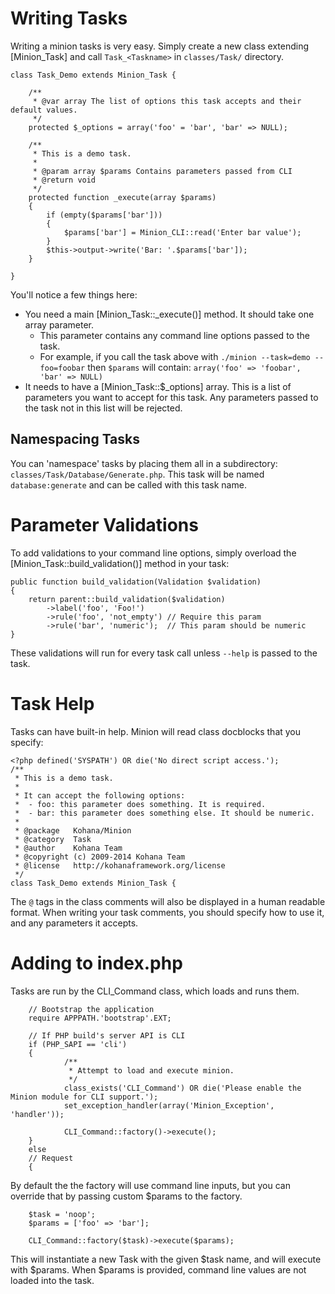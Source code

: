 # Writing Tasks

Writing a minion tasks is very easy. 
Simply create a new class extending [Minion_Task] and call `Task_<Taskname>` in `classes/Task/` directory.

	class Task_Demo extends Minion_Task {

		/**
		 * @var array The list of options this task accepts and their default values.
		 */
		protected $_options = array('foo' = 'bar', 'bar' => NULL);

		/**
		 * This is a demo task.
		 * 
		 * @param array $params Contains parameters passed from CLI
		 * @return void
		 */
		protected function _execute(array $params)
		{
			if (empty($params['bar']))
			{
				$params['bar'] = Minion_CLI::read('Enter bar value');
			}
			$this->output->write('Bar: '.$params['bar']);
		}

	}

You'll notice a few things here:

 - You need a main [Minion_Task::_execute()] method. It should take one array parameter.
   - This parameter contains any command line options passed to the task.
   - For example, if you call the task above with 
   `./minion --task=demo --foo=foobar` then `$params` 
   will contain: `array('foo' => 'foobar', 'bar' => NULL)`
 - It needs to have a [Minion_Task::$_options] array. 
 This is a list of parameters you want to accept for this task. 
 Any parameters passed to the task not in this list will be rejected.

## Namespacing Tasks

You can 'namespace' tasks by placing them all in a subdirectory: `classes/Task/Database/Generate.php`. 
This task will be named `database:generate` and can be called with this task name.

# Parameter Validations

To add validations to your command line options, 
simply overload the [Minion_Task::build_validation()] method in your task:

	public function build_validation(Validation $validation)
	{
		return parent::build_validation($validation)
			->label('foo', 'Foo!')
			->rule('foo', 'not_empty') // Require this param
			->rule('bar', 'numeric');  // This param should be numeric
	}

These validations will run for every task call unless `--help` is passed to the task.

# Task Help

Tasks can have built-in help. Minion will read class docblocks that you specify:

	<?php defined('SYSPATH') OR die('No direct script access.');
	/**
	 * This is a demo task.
	 * 
	 * It can accept the following options:
	 *  - foo: this parameter does something. It is required.
	 *  - bar: this parameter does something else. It should be numeric.
	 * 
	 * @package   Kohana/Minion
	 * @category  Task
	 * @author    Kohana Team
	 * @copyright (c) 2009-2014 Kohana Team
	 * @license   http://kohanaframework.org/license
	 */
	class Task_Demo extends Minion_Task {

The `@` tags in the class comments will also be displayed in a human readable format. 
When writing your task comments, you should specify how to use it, and any parameters it accepts.

# Adding to index.php

Tasks are run by the CLI_Command class, which loads and runs them.


        // Bootstrap the application
        require APPPATH.'bootstrap'.EXT;

        // If PHP build's server API is CLI
        if (PHP_SAPI == 'cli')
        {
                /**
                 * Attempt to load and execute minion.
                 */
                class_exists('CLI_Command') OR die('Please enable the Minion module for CLI support.');
                set_exception_handler(array('Minion_Exception', 'handler'));

                CLI_Command::factory()->execute();
        }
        else
        // Request
        {

By default the the factory will use command line inputs, but you can override that by passing 
custom $params to the factory.

        $task = 'noop';
        $params = ['foo' => 'bar'];

        CLI_Command::factory($task)->execute($params);


This will instantiate a new Task with the given $task name, and will execute with $params.
When $params is provided, command line values are not loaded into the task.